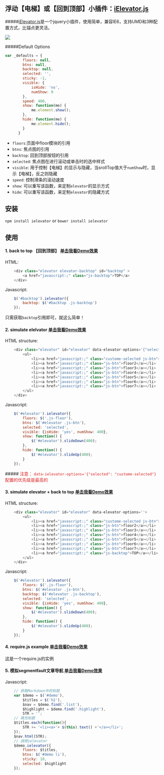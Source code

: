 ## 浮动【电梯】或【回到顶部】小插件：[iElevator.js](https://github.com/zhansingsong/iElevator.js)

#####[iElevator.js](https://github.com/zhansingsong/iElevator.js)是一个jquery小插件，使用简单，兼容IE6，支持UMD和3种配置方式，比锚点更灵活。

![](https://raw.githubusercontent.com/zhansingsong/iElevator.js/master/demo.gif)

#####Default Options
```javascript
var _defaults = {
        floors: null,
        btns: null,
        backtop: null,
        selected: '',
        sticky: -1,
        visible: {
            isHide: 'no',
            numShow: 0
        },
        speed: 400,
        show: function(me) {
            me.element.show();
        },
        hide: function(me) {
            me.element.hide();
        }
      }
```
- `floors`:页面中floor模块的引用
- `btns`: 焦点图的引用
- `backtop`: 回到顶部按钮的引用
- `selected`: 焦点图在进行滚动或单击时的选中样式
- `visible`: 用于控制【电梯】的显示与隐藏，当srollTop值大于`numShow`时，显示【电梯】，反之则隐藏
- `speed`: 控制滑条的滚动速度
- `show`: 可以重写该函数，来定制`elevator`的显示方式
- `hide`: 可以重写该函数，来定制`elevator`的隐藏方式

## 安装
`npm install ielevator` or `bower install ielevator`

## 使用

#### 1. back to top 【回到顶部】  **[单击我看Demo效果](http://zhansingsong.github.io/back2top)**
HTML:
```javascript
    <div class="elevator elevator-backtop" id="backtop" >
        <a href="javascript:;" class="js-backtop">TOP</a>
    </div>
```
Javascript:
```javascript
    $('#backtop').ielevator({
        backtop: $('#backtop .js-backtop')
    });
```
只需获取`backtop`引用即可，就这么简单！

#### 2. simulate elelvator  **[单击我看Demo效果](http://zhansingsong.github.io/iElevator)**
HTML structure:  

```javascript
    <div class="elevator" id="elevator" data-elevator-options='{"selected": "custome-selected"}'>
        <ul>
            <li><a href="javascript:;" class="custome-selected js-btn">floor1</a></li>
            <li><a href="javascript:;" class="js-btn">floor2</a></li>
            <li><a href="javascript:;" class="js-btn">floor3</a></li>
            <li><a href="javascript:;" class="js-btn">floor4</a></li>
            <li><a href="javascript:;" class="js-btn">floor5</a></li>
            <li><a href="javascript:;" class="js-btn">floor6</a></li>
            <li><a href="javascript:;" class="js-btn">floor7</a></li>
        </ul>
    </div>
```
Javascript:
```javascript
    $('#elevator').ielevator({
        floors: $('.js-floor'),
        btns: $('#elevator .js-btn'),
        selected: 'selected',
        visible: {isHide: 'yes', numShow: 400},
        show: function() {
            $('#elevator').slideDown(400);
        },
        hide: function() {
            $('#elevator').slideUp(400);
        }
    });
```
 #####<font color=#d22> 注意：  `data-ielevator-options='{"selected": "custome-selected"}` 配置的优先级是最高的</font>

#### 3. simulate elevator + back to top  **[单击我看Demo效果](http://zhansingsong.github.io/iElevator-back2top)**
HTML structure:
```javascript
    <div class="elevator" id="elevator" data-elevator-options=''>
        <ul>
            <li><a href="javascript:;" class="custome-selected js-btn">floor1</a></li>
            <li><a href="javascript:;" class="js-btn">floor2</a></li>
            <li><a href="javascript:;" class="js-btn">floor3</a></li>
            <li><a href="javascript:;" class="js-btn">floor4</a></li>
            <li><a href="javascript:;" class="js-btn">floor5</a></li>
            <li><a href="javascript:;" class="js-btn">floor6</a></li>
            <li><a href="javascript:;" class="js-btn">floor7</a></li>
            <li><a href="javascript:;" class="js-backtop">TOP</a></li>
        </ul>
    </div>
```
Javascript:
```javascript
    $('#elevator').ielevator({
        floors: $('.js-floor'),
        btns: $('#elevator .js-btn'),
        backtop: $('#elevator .js-backtop'),
        selected: 'selected',
        visible: {isHide: 'yes', numShow: 400},
        show: function() {
            $('#elevator').slideDown(400);
        },
        hide: function() {
            $('#elevator').slideUp(400);
        }
    });
```
#### 4. require.js example **[单击我看Demo效果](http://zhansingsong.github.io/demoAMD)**
这是一个require.js的实例 

#### 5. 模拟segmentfault文章导航 **[单击我看Demo效果](http://zhansingsong.github.io/segmentfault)**
Javascript:
```javascript
    // 获取Markdown中的标题
    var $demo = $('#demo'),
        $titles = $('h2'),
        $nav = $demo.find('.list'),
        $highlight = $demo.find('.highlight'),
        STR = '';
    // 填充标题
    $titles.each(function(){
        STR += '<li><a>'+ $(this).text() +'</a></li>';
    });
    $nav.html(STR);
    // 调用ielevator
    $demo.ielevator({
        floors: $titles,
        btns: $('#demo li'),
        sticky: 10,
        selected: $highlight
    });
```